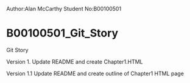 Author:Alan McCarthy
Student No:B00100501 
# B00100501_Git_Story
Git Story 

Version 1. Update README and create Chapter1.HTML

Version 1.1 Update README and create outline of Chapter1 HTML page 